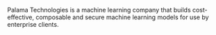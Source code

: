 Palama Technologies is a machine learning company that builds cost-effective, composable and secure machine learning models for use by enterprise clients.  
